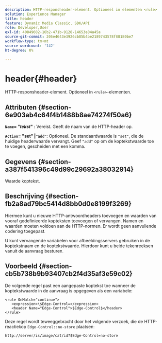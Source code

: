 ```yaml
---
description: HTTP-responsheader-element. Optioneel in elementen <rule>.
solution: Experience Manager
title: header
feature: Dynamic Media Classic, SDK/API
role: Developer,User
exl-id: 40849602-16b2-471b-9128-14653e84a45a
source-git-commit: 206e4643e3926cb85b4be2189743578f88180be7
workflow-type: tm+mt
source-wordcount: '142'
ht-degree: 0%

---
```


# header{#header}

HTTP-responsheader-element. Optioneel in `<rule>`-elementen.

## Attributen {#section-6e903ab4c64f4b1488b8ae74274f50a6}

**`Name`= &quot;*tekst*&quot;** : Vereist. Geeft de naam van de HTTP-header op.

**`Action`= &quot;set&quot; |`"add"`**: Optioneel. De standaardwaarde is `"set"`, die de huidige headerwaarde vervangt. Geef `"add"` op om de koptekstwaarde toe te voegen, gescheiden met een komma.

## Gegevens {#section-a387f541396c49d99c29692a38032914}

Waarde koptekst.

## Beschrijving {#section-fb2a8ad79bc5414d8bb0d0e8199f3269}

Hiermee kunt u nieuwe HTTP-antwoordheaders toevoegen en waarden van vooraf gedefinieerde kopteksten toevoegen of vervangen. Namen en waarden moeten voldoen aan de HTTP-normen. Er wordt geen aanvullende codering toegepast.

U kunt vervangende variabelen voor afbeeldingsservers gebruiken in de koptekstnaam en de koptekstwaarde. Hierdoor kunt u beide tekenreeksen vanuit de aanvraag besturen.

## Voorbeeld {#section-cb5b738b9b93407cb2f4d35af3e59c02}

De volgende regel past een aangepaste koptekst toe wanneer de koptekstwaarde in de aanvraag is opgegeven als een variabele:

```
<rule OnMatch="continue">
   <expression>\$Edge-Control=</expression>
   <header Name="Edge-Control">$Edge-Control$</header>
</rule>
```

Deze regel wordt teweeggebracht door het volgende verzoek, die de HTTP- reactiekop `Edge-Control::no-store` plaatsen:

`http://server/is/image/cat/id?$Edge-Control=no-store`
